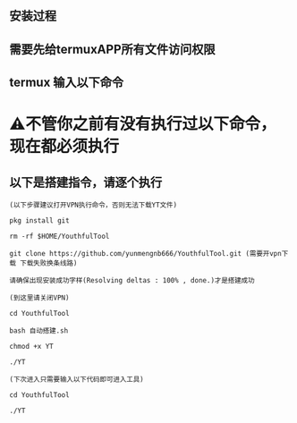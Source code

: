 ## 安装过程
## 需要先给termuxAPP所有文件访问权限
## termux 输入以下命令
# ⚠️不管你之前有没有执行过以下命令，现在都必须执行

## 以下是搭建指令，请逐个执行
```
(以下步骤建议打开VPN执行命令，否则无法下载YT文件)
``````
```
pkg install git
```
```
rm -rf $HOME/YouthfulTool
```
```
git clone https://github.com/yunmengnb666/YouthfulTool.git (需要开vpn下载 下载失败换条线路)

```
```
请确保出现安装成功字样(Resolving deltas : 100% , done.)才是搭建成功
```
```
(到这里请关闭VPN)
```
```
cd YouthfulTool
```
```
bash 自动搭建.sh
```
```
chmod +x YT
```
```
./YT

```
```
(下次进入只需要输入以下代码即可进入工具)
```
```
cd YouthfulTool
```
```
./YT
```
```